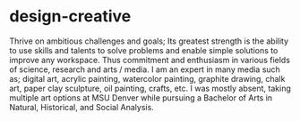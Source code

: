 # design-creative
Thrive on ambitious challenges and goals; Its greatest strength is the ability to use skills and talents to solve problems and enable simple solutions to improve any workspace. Thus commitment and enthusiasm in various fields of science, research and arts / media. I am an expert in many media such as; digital art, acrylic painting, watercolor painting, graphite drawing, chalk art, paper clay sculpture, oil painting, crafts, etc. I was mostly absent, taking multiple art options at MSU Denver while pursuing a Bachelor of Arts in Natural, Historical, and Social Analysis.
